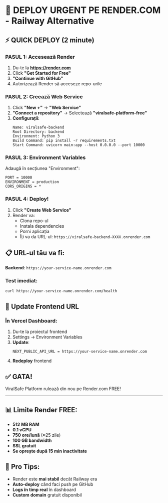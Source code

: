# 🚀 DEPLOY URGENT PE RENDER.COM - Railway Alternative

## ⚡ QUICK DEPLOY (2 minute)

### PASUL 1: Accesează Render
1. Du-te la **https://render.com**
2. Click **"Get Started for Free"**
3. **"Continue with GitHub"**
4. Autorizează Render să acceseze repo-urile

### PASUL 2: Creează Web Service
1. Click **"New +"** → **"Web Service"**
2. **"Connect a repository"** → Selectează **"viralsafe-platform-free"**
3. **Configurații:**
   ```
   Name: viralsafe-backend
   Root Directory: backend
   Environment: Python 3
   Build Command: pip install -r requirements.txt
   Start Command: uvicorn main:app --host 0.0.0.0 --port 10000
   ```

### PASUL 3: Environment Variables
Adaugă în secțiunea "Environment":
```
PORT = 10000
ENVIRONMENT = production
CORS_ORIGINS = *
```

### PASUL 4: Deploy!
1. Click **"Create Web Service"**
2. Render va:
   - Clona repo-ul
   - Instala dependencies
   - Porni aplicația
   - Îți va da URL-ul: `https://viralsafe-backend-XXXX.onrender.com`

## 📋 URL-ul tău va fi:
**Backend**: `https://your-service-name.onrender.com`

### Test imediat:
```bash
curl https://your-service-name.onrender.com/health
```

## 🔄 Update Frontend URL

### În Vercel Dashboard:
1. Du-te la proiectul frontend
2. Settings → Environment Variables
3. **Update**:
   ```
   NEXT_PUBLIC_API_URL = https://your-service-name.onrender.com
   ```
4. **Redeploy** frontend

## ✅ GATA!
ViralSafe Platform rulează din nou pe Render.com FREE!

---

## 📊 Limite Render FREE:
- **512 MB RAM**
- **0.1 vCPU** 
- **750 ore/lună** (≈25 zile)
- **100 GB bandwidth**
- **SSL gratuit**
- **Se oprește după 15 min inactivitate**

## 🔧 Pro Tips:
- Render este **mai stabil** decât Railway era
- **Auto-deploy** când faci push pe GitHub
- **Logs în timp real** în dashboard
- **Custom domain** gratuit disponibil